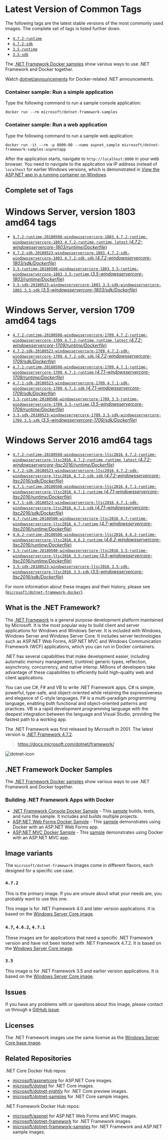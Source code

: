 # Latest Version of Common Tags

The following tags are the latest stable versions of the most commonly used images. The complete set of tags is listed further down.

- [`4.7.2-runtime`](https://github.com/Microsoft/dotnet-framework-docker/blob/master/4.7.2-windowsservercore-ltsc2016/runtime/Dockerfile)
- [`4.7.2-sdk`](https://github.com/Microsoft/dotnet-framework-docker/blob/master/4.7.2-windowsservercore-ltsc2016/sdk/Dockerfile)
- [`3.5-runtime`](https://github.com/Microsoft/dotnet-framework-docker/blob/master/3.5-windowsservercore-ltsc2016/runtime/Dockerfile)
- [`3.5-sdk`](https://github.com/Microsoft/dotnet-framework-docker/blob/master/3.5-windowsservercore-ltsc2016/sdk/Dockerfile)

The [.NET Framework Docker samples](https://github.com/Microsoft/dotnet-framework-docker/tree/master/samples/README.md) show various ways to use .NET Framework and Docker together.

Watch [dotnet/announcements](https://github.com/dotnet/announcements/labels/Docker) for Docker-related .NET announcements.

### Container sample: Run a simple application

Type the following command to run a sample console application:

```console
docker run --rm microsoft/dotnet-framework-samples
```

### Container sample: Run a web application

Type the following command to run a sample web application:

```console
docker run -it --rm -p 8000:80 --name aspnet_sample microsoft/dotnet-framework-samples:aspnetapp
```

After the application starts, navigate to `http://localhost:8000` in your web browser. You need to navigate to the application via IP address instead of `localhost` for earlier Windows versions, which is demonstrated in [View the ASP.NET app in a running container on Windows](https://github.com/microsoft/dotnet-framework-docker/blob/master/samples/aspnetapp/README.md#view-the-aspnet-app-in-a-running-container-on-windows).

## Complete set of Tags

# Windows Server, version 1803 amd64 tags

- [`4.7.2-runtime-20180508-windowsservercore-1803`, `4.7.2-runtime-windowsservercore-1803`, `4.7.2-runtime`, `runtime`, `latest` (*4.7.2-windowsservercore-1803/runtime/Dockerfile*)](https://github.com/Microsoft/dotnet-framework-docker/blob/master/4.7.2-windowsservercore-1803/runtime/Dockerfile)
- [`4.7.2-sdk-20180523-windowsservercore-1803`, `4.7.2-sdk-windowsservercore-1803`, `4.7.2-sdk`, `sdk` (*4.7.2-windowsservercore-1803/sdk/Dockerfile*)](https://github.com/Microsoft/dotnet-framework-docker/blob/master/4.7.2-windowsservercore-1803/sdk/Dockerfile)
- [`3.5-runtime-20180508-windowsservercore-1803`, `3.5-runtime-windowsservercore-1803`, `3.5-runtime` (*3.5-windowsservercore-1803/runtime/Dockerfile*)](https://github.com/Microsoft/dotnet-framework-docker/blob/master/3.5-windowsservercore-1803/runtime/Dockerfile)
- [`3.5-sdk-20180523-windowsservercore-1803`, `3.5-sdk-windowsservercore-1803`, `3.5-sdk` (*3.5-windowsservercore-1803/sdk/Dockerfile*)](https://github.com/Microsoft/dotnet-framework-docker/blob/master/3.5-windowsservercore-1803/sdk/Dockerfile)

# Windows Server, version 1709 amd64 tags

- [`4.7.2-runtime-20180508-windowsservercore-1709`, `4.7.2-runtime-windowsservercore-1709`, `4.7.2-runtime`, `runtime`, `latest` (*4.7.2-windowsservercore-1709/runtime/Dockerfile*)](https://github.com/Microsoft/dotnet-framework-docker/blob/master/4.7.2-windowsservercore-1709/runtime/Dockerfile)
- [`4.7.2-sdk-20180523-windowsservercore-1709`, `4.7.2-sdk-windowsservercore-1709`, `4.7.2-sdk`, `sdk` (*4.7.2-windowsservercore-1709/sdk/Dockerfile*)](https://github.com/Microsoft/dotnet-framework-docker/blob/master/4.7.2-windowsservercore-1709/sdk/Dockerfile)
- [`4.7.1-runtime-20180508-windowsservercore-1709`, `4.7.1-runtime-windowsservercore-1709`, `4.7.1-runtime` (*4.7.1-windowsservercore-1709/runtime/Dockerfile*)](https://github.com/Microsoft/dotnet-framework-docker/blob/master/4.7.1-windowsservercore-1709/runtime/Dockerfile)
- [`4.7.1-sdk-20180523-windowsservercore-1709`, `4.7.1-sdk-windowsservercore-1709`, `4.7.1-sdk` (*4.7.1-windowsservercore-1709/sdk/Dockerfile*)](https://github.com/Microsoft/dotnet-framework-docker/blob/master/4.7.1-windowsservercore-1709/sdk/Dockerfile)
- [`3.5-runtime-20180508-windowsservercore-1709`, `3.5-runtime-windowsservercore-1709`, `3.5-runtime` (*3.5-windowsservercore-1709/runtime/Dockerfile*)](https://github.com/Microsoft/dotnet-framework-docker/blob/master/3.5-windowsservercore-1709/runtime/Dockerfile)
- [`3.5-sdk-20180523-windowsservercore-1709`, `3.5-sdk-windowsservercore-1709`, `3.5-sdk` (*3.5-windowsservercore-1709/sdk/Dockerfile*)](https://github.com/Microsoft/dotnet-framework-docker/blob/master/3.5-windowsservercore-1709/sdk/Dockerfile)

# Windows Server 2016 amd64 tags

- [`4.7.2-runtime-20180508-windowsservercore-ltsc2016`, `4.7.2-runtime-windowsservercore-ltsc2016`, `4.7.2-runtime`, `runtime`, `latest` (*4.7.2-windowsservercore-ltsc2016/runtime/Dockerfile*)](https://github.com/Microsoft/dotnet-framework-docker/blob/master/4.7.2-windowsservercore-ltsc2016/runtime/Dockerfile)
- [`4.7.2-sdk-20180523-windowsservercore-ltsc2016`, `4.7.2-sdk-windowsservercore-ltsc2016`, `4.7.2-sdk`, `sdk` (*4.7.2-windowsservercore-ltsc2016/sdk/Dockerfile*)](https://github.com/Microsoft/dotnet-framework-docker/blob/master/4.7.2-windowsservercore-ltsc2016/sdk/Dockerfile)
- [`4.7.1-runtime-20180508-windowsservercore-ltsc2016`, `4.7.1-runtime-windowsservercore-ltsc2016`, `4.7.1-runtime` (*4.7.1-windowsservercore-ltsc2016/runtime/Dockerfile*)](https://github.com/Microsoft/dotnet-framework-docker/blob/master/4.7.1-windowsservercore-ltsc2016/runtime/Dockerfile)
- [`4.7.1-sdk-20180523-windowsservercore-ltsc2016`, `4.7.1-sdk-windowsservercore-ltsc2016`, `4.7.1-sdk` (*4.7.1-windowsservercore-ltsc2016/sdk/Dockerfile*)](https://github.com/Microsoft/dotnet-framework-docker/blob/master/4.7.1-windowsservercore-ltsc2016/sdk/Dockerfile)
- [`4.7-runtime-20180508-windowsservercore-ltsc2016`, `4.7-runtime-windowsservercore-ltsc2016`, `4.7-runtime` (*4.7-windowsservercore-ltsc2016/runtime/Dockerfile*)](https://github.com/Microsoft/dotnet-framework-docker/blob/master/4.7-windowsservercore-ltsc2016/runtime/Dockerfile)
- [`4.6.2-runtime-20180508-windowsservercore-ltsc2016`, `4.6.2-runtime-windowsservercore-ltsc2016`, `4.6.2-runtime` (*4.6.2-windowsservercore-ltsc2016/runtime/Dockerfile*)](https://github.com/Microsoft/dotnet-framework-docker/blob/master/4.6.2-windowsservercore-ltsc2016/runtime/Dockerfile)
- [`3.5-runtime-20180508-windowsservercore-ltsc2016`, `3.5-runtime-windowsservercore-ltsc2016`, `3.5-runtime` (*3.5-windowsservercore-ltsc2016/runtime/Dockerfile*)](https://github.com/Microsoft/dotnet-framework-docker/blob/master/3.5-windowsservercore-ltsc2016/runtime/Dockerfile)
- [`3.5-sdk-20180523-windowsservercore-ltsc2016`, `3.5-sdk-windowsservercore-ltsc2016`, `3.5-sdk` (*3.5-windowsservercore-ltsc2016/sdk/Dockerfile*)](https://github.com/Microsoft/dotnet-framework-docker/blob/master/3.5-windowsservercore-ltsc2016/sdk/Dockerfile)

For more information about these images and their history, please see [(`microsoft/dotnet-framework-docker`)](https://github.com/Microsoft/dotnet-framework-docker). 

## What is the .NET Framework?

The [.NET Framework](https://www.microsoft.com/net/framework) is a general purpose development platform maintained by Microsoft. It is the most popular way to build client and server applications for Windows and Windows Server. It is included with Windows, Windows Server and Windows Server Core. It includes server technologies such as ASP.NET Web Forms, ASP.NET MVC and Windows Communication Framework (WCF) applications, which you can run in Docker containers.

.NET has several capabilities that make development easier, including automatic memory management, (runtime) generic types, reflection, asynchrony, concurrency, and native interop. Millions of developers take advantage of these capabilities to efficiently build high-quality web and client applications.

You can use C#, F# and VB to write .NET Framework apps. C# is simple, powerful, type-safe, and object-oriented while retaining the expressiveness and elegance of C-style languages. F# is a multi-paradigm programming language, enabling both functional and object-oriented patterns and practices. VB is a rapid development programming language with the deepest integration between the language and Visual Studio, providing the fastest path to a working app.   

The .NET Framework was first released by Microsoft in 2001. The latest version is [.NET Framework 4.7.2](https://www.microsoft.com/net/framework).

> https://docs.microsoft.com/dotnet/framework/

![dotnet-icon](https://cloud.githubusercontent.com/assets/2608468/19951790/a0458278-a11d-11e6-86e4-660aaa22aa3c.png)

## .NET Framework Docker Samples

The [.NET Framework Docker samples](https://github.com/Microsoft/dotnet-framework-docker/tree/master/samples/README.md) show various ways to use .NET Framework and Docker together.

### Building .NET Framework Apps with Docker

* [.NET Framework Console Docker Sample](dotnetapp/README.md) - This [sample](dotnetapp/Dockerfile) builds, tests, and runs the sample. It includes and builds multiple projects.
* [ASP.NET Web Forms Docker Sample](aspnetapp/README.md) - This [sample](aspnetapp/Dockerfile) demonstrates using Docker with an ASP.NET Web Forms app.
* [ASP.NET MVC Docker Sample](aspnetmvcapp/README.md) - This [sample](aspnetmvcapp/Dockerfile) demonstrates using Docker with an ASP.NET MVC app.

## Image variants

The `microsoft/dotnet-framework` images come in different flavors, each designed for a specific use case.

### `4.7.2`

This is the primary image. If you are unsure about what your needs are, you probably want to use this one.

This image is for .NET Framework 4.0 and later version applications. It is based on the [Windows Server Core image](https://hub.docker.com/r/microsoft/windowsservercore/).

### `4.7`, `4.6.2`, `4.7.1`

These images are for applications that need a specific .NET Framework version and have not been tested with .NET Framework 4.7.2. It is based on the [Windows Server Core image](https://hub.docker.com/r/microsoft/windowsservercore/).

### `3.5`

This image is for .NET Framework 3.5 and earlier version applications.  It is based on the [Windows Server Core image](https://hub.docker.com/r/microsoft/windowsservercore/).

## Issues

If you have any problems with or questions about this image, please contact us through a [GitHub issue](https://github.com/microsoft/dotnet-framework-docker/issues).

## Licenses

The .NET Framework images use the same license as the [Windows Server Core base image](https://hub.docker.com/r/microsoft/windowsservercore/).

## Related Repositories

.NET Core Docker Hub repos:

* [microsoft/aspnetcore](https://hub.docker.com/r/microsoft/aspnetcore/) for ASP.NET Core images.
* [microsoft/dotnet](https://hub.docker.com/r/microsoft/dotnet/) for .NET Core images.
* [microsoft/dotnet-nightly](https://hub.docker.com/r/microsoft/dotnet-nightly/) for .NET Core preview images.
* [microsoft/dotnet-samples](https://hub.docker.com/r/microsoft/dotnet-samples/) for .NET Core sample images.

.NET Framework Docker Hub repos:

* [microsoft/aspnet](https://hub.docker.com/r/microsoft/aspnet/) for ASP.NET Web Forms and MVC images.
* [microsoft/dotnet-framework](https://hub.docker.com/r/microsoft/dotnet-framework/) for .NET Framework images.
* [microsoft/dotnet-framework-samples](https://hub.docker.com/r/microsoft/dotnet-framework-samples/) for .NET Framework and ASP.NET sample images.
